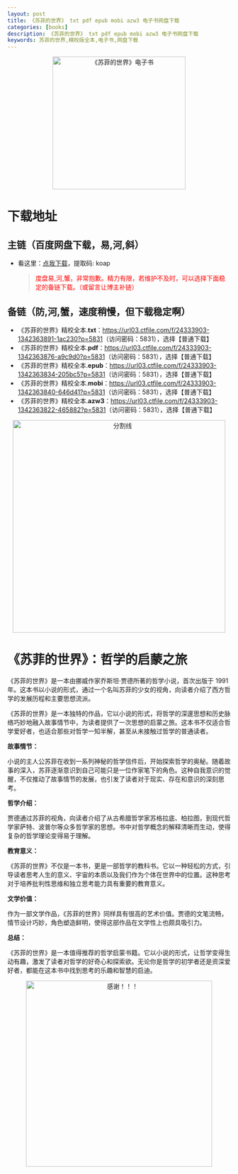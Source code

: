 ```yaml
---
layout: post
title: 《苏菲的世界》 txt pdf epub mobi azw3 电子书网盘下载
categories: [books]
description: 《苏菲的世界》 txt pdf epub mobi azw3 电子书网盘下载
keywords: 苏菲的世界,精校版全本,电子书,网盘下载
---
```


<div align="center"><img src="http://qweree.cn/wp-content/uploads/2024/08/su-fei-de-shi-jie.jpg" alt="《苏菲的世界》电子书" width="300px" height="auto"></div>

# 下载地址

## 主链（百度网盘下载，易,河,斜）

- 看这里：[点我下载](https://pan.baidu.com/s/1iMXUbSbtZQZjDcqDmnWUyw?pwd=koap)，提取码: koap

  > <p style="color:red" >度盘易,河,蟹，非常抱歉。精力有限，若维护不及时，可以选择下面稳定的备链下载。（或留言让博主补链）</p>

## 备链（防,河,蟹，速度稍慢，但下载稳定啊）

- 《苏菲的世界》精校全本.**txt**：<https://url03.ctfile.com/f/24333903-1342363891-1ac230?p=5831>（访问密码：5831），选择【普通下载】
- 《苏菲的世界》精校全本.**pdf**：<https://url03.ctfile.com/f/24333903-1342363876-a9c9d0?p=5831>（访问密码：5831），选择【普通下载】
- 《苏菲的世界》精校全本.**epub**：<https://url03.ctfile.com/f/24333903-1342363834-205bc5?p=5831>（访问密码：5831），选择【普通下载】
- 《苏菲的世界》精校全本.**mobi**：<https://url03.ctfile.com/f/24333903-1342363840-646d41?p=5831>（访问密码：5831），选择【普通下载】
- 《苏菲的世界》精校全本.**azw3**：<https://url03.ctfile.com/f/24333903-1342363822-465882?p=5831>（访问密码：5831），选择【普通下载】

<div align="center"><img src="https://pic.imgdb.cn/item/6612476468eb935713c85291.gif" alt="分割线" width="480px" height="auto"/></div>

# 《苏菲的世界》：哲学的启蒙之旅

《苏菲的世界》是一本由挪威作家乔斯坦·贾德所著的哲学小说，首次出版于 1991 年。这本书以小说的形式，通过一个名叫苏菲的少女的视角，向读者介绍了西方哲学的发展历程和主要思想流派。

《苏菲的世界》是一本独特的作品，它以小说的形式，将哲学的深邃思想和历史脉络巧妙地融入故事情节中，为读者提供了一次思想的启蒙之旅。这本书不仅适合哲学爱好者，也适合那些对哲学一知半解，甚至从未接触过哲学的普通读者。

**故事情节：**

小说的主人公苏菲在收到一系列神秘的哲学信件后，开始探索哲学的奥秘。随着故事的深入，苏菲逐渐意识到自己可能只是一位作家笔下的角色。这种自我意识的觉醒，不仅推动了故事情节的发展，也引发了读者对于现实、存在和意识的深刻思考。

**哲学介绍：**

贾德通过苏菲的视角，向读者介绍了从古希腊哲学家苏格拉底、柏拉图，到现代哲学家萨特、波普尔等众多哲学家的思想。书中对哲学概念的解释清晰而生动，使得复杂的哲学理论变得易于理解。

**教育意义：**

《苏菲的世界》不仅是一本书，更是一部哲学的教科书。它以一种轻松的方式，引导读者思考人生的意义、宇宙的本质以及我们作为个体在世界中的位置。这种思考对于培养批判性思维和独立思考能力具有重要的教育意义。

**文学价值：**

作为一部文学作品，《苏菲的世界》同样具有很高的艺术价值。贾德的文笔流畅，情节设计巧妙，角色塑造鲜明，使得这部作品在文学性上也颇具吸引力。

**总结：**

《苏菲的世界》是一本值得推荐的哲学启蒙书籍。它以小说的形式，让哲学变得生动有趣，激发了读者对哲学的好奇心和探索欲。无论你是哲学的初学者还是资深爱好者，都能在这本书中找到思考的乐趣和智慧的启迪。

<div align="center"><img src="https://pic.imgdb.cn/item/661246bf68eb935713c7f81c.gif" alt="感谢！！！" width="420px" height="auto"/></div>
